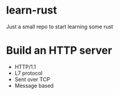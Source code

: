 # learn-rust
Just a small repo to start learning some rust

# Build an HTTP server 

* HTTP/1.1
* L7 protocol
* Sent over TCP
* Message based
